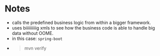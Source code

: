# Notes
- calls the predefined business logic from within a bigger framework.
- uses biiiiiiiiiig xmls to see how the business code is able to handle big data without OOME.
- in this case: `spring-boot`
- > mvn verify